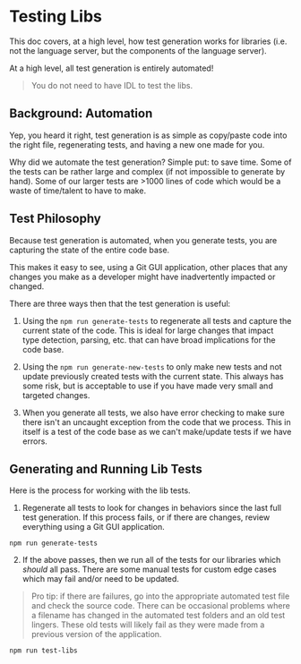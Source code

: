 # Testing Libs

This doc covers, at a high level, how test generation works for libraries (i.e. not the language server, but the components of the language server).

At a high level, all test generation is entirely automated!

> You do not need to have IDL to test the libs.

## Background: Automation

Yep, you heard it right, test generation is as simple as copy/paste code into the right file, regenerating tests, and having a new one made for you.

Why did we automate the test generation? Simple put: to save time. Some of the tests can be rather large and complex (if not impossible to generate by hand). Some of our larger tests are >1000 lines of code which would be a waste of time/talent to have to make.

## Test Philosophy

Because test generation is automated, when you generate tests, you are capturing the state of the entire code base.

This makes it easy to see, using a Git GUI application, other places that any changes you make as a developer might have inadvertently impacted or changed.

There are three ways then that the test generation is useful:

1. Using the `npm run generate-tests` to regenerate all tests and capture the current state of the code. This is ideal for large changes that impact type detection, parsing, etc. that can have broad implications for the code base.

2. Using the `npm run generate-new-tests` to only make new tests and not update previously created tests with the current state. This always has some risk, but is acceptable to use if you have made very small and targeted changes.

3. When you generate all tests, we also have error checking to make sure there isn't an uncaught exception from the code that we process. This in itself is a test of the code base as we can't make/update tests if we have errors.

## Generating and Running Lib Tests

Here is the process for working with the lib tests.

1. Regenerate all tests to look for changes in behaviors since the last full test generation. If this process fails, or if there are changes, review everything using a Git GUI application.

```shell
npm run generate-tests
```

2. If the above passes, then we run all of the tests for our libraries which _should_ all pass. There are some manual tests for custom edge cases which may fail and/or need to be updated.

> Pro tip: if there are failures, go into the appropriate automated test file and check the source code. There can be occasional problems where a filename has changed in the automated test folders and an old test lingers. These old tests will likely fail as they were made from a previous version of the application.

```shell
npm run test-libs
```
